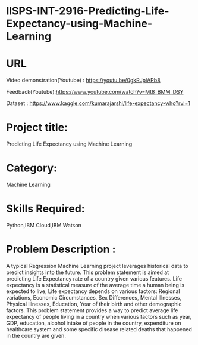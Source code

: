 # llSPS-INT-2916-Predicting-Life-Expectancy-using-Machine-Learning
# URL
Video demonstration(Youtube) : https://youtu.be/0gkRJplAPb8

Feedback(Youtube):https://www.youtube.com/watch?v=Mt8_BMM_DSY

Dataset : https://www.kaggle.com/kumarajarshi/life-expectancy-who?rvi=1

# Project title:
Predicting Life Expectancy using Machine Learning

# Category:
Machine Learning

# Skills Required:
Python,IBM Cloud,IBM Watson

# Problem Description :

A typical Regression Machine Learning project leverages historical data to predict insights into the future. This problem statement is aimed at predicting Life Expectancy rate of a country given various features. Life expectancy is a statistical measure of the average time a human being is expected to live, Life expectancy depends on various factors: Regional variations, Economic Circumstances, Sex Differences, Mental Illnesses, Physical Illnesses, Education, Year of their birth and other demographic factors. This problem statement provides a way to predict average life expectancy of people living in a country when various factors such as year, GDP, education, alcohol intake of people in the country, expenditure on healthcare system and some specific disease related deaths that happened in the country are given.
